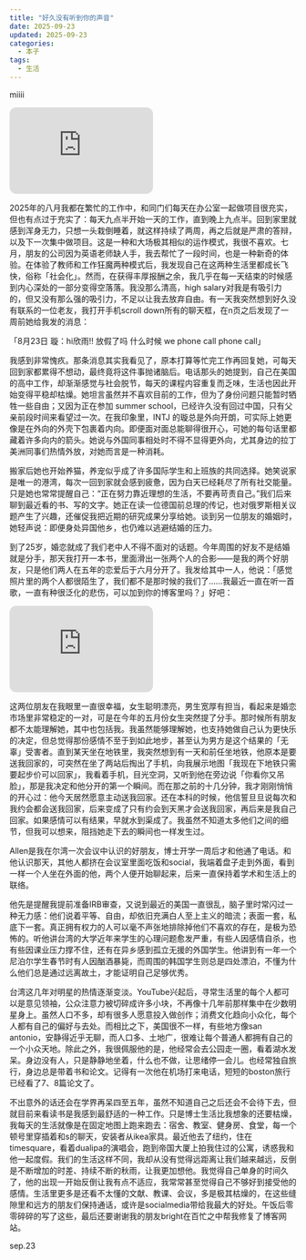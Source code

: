 ```yaml
---
title: "好久没有听到你的声音"
date: 2025-09-23 
updated: 2025-09-23 
categories:
  - 本子
tags:
  - 生活
---
```


miiii

<!-- more -->

<iframe data-testid="embed-iframe" style="border-radius:12px" src="https://open.spotify.com/embed/track/5TTyyKNJZHONhjtAiXL1nG?utm_source=generator" width="50%" height="152" frameBorder="0" allowfullscreen="" allow="autoplay; clipboard-write; encrypted-media; fullscreen; picture-in-picture" loading="lazy"></iframe>

2025年的八月我都在繁忙的工作中，和同门们每天在办公室一起做项目很充实，但也有点过于充实了：每天九点半开始一天的工作，直到晚上九点半。回到家里就感到浑身无力，只想一头栽倒睡着，就这样持续了两周，再之后就是严肃的答辩，以及下一次集中做项目。这是一种和大场极其相似的运作模式，我很不喜欢。七月，朋友的公司因为英语老师缺人手，我去帮忙了一段时间，也是一种新奇的体验。在体验了教师和工作狂魔两种模式后，我发现自己在这两种生活里都成长飞快，俗称「社会化」。然而，在获得丰厚报酬之余，我几乎在每一天结束的时候感到内心深处的一部分变得空落落。我没那么清高，high salary对我是有吸引力的，但又没有那么强的吸引力，不足以让我去放弃自由。有一天我突然想到好久没有联系的一位老友，我打开手机scroll down所有的聊天框，在n页之后发现了一周前她给我发的消息：

「8月23日 璇：hi欣雨!! 放假了吗 什么时候 we phone call phone call」

我感到非常愧疚。那条消息其实我看见了，原本打算等忙完工作再回复她，可每天回到家都累得不想动，最终竟将这件事抛诸脑后。电话那头的她提到，自己在美国的高中工作，却渐渐感觉与社会脱节，每天的课程内容重复而乏味，生活也因此开始变得平稳却枯燥。她坦言虽然并不喜欢目前的工作，但为了身份问题只能暂时牺牲一些自由；又因为正在参加 summer school，已经许久没有回过中国，只有父亲前段时间来看望过一次。在我印象里，INTJ 的璇总是外向开朗，可实际上她更像是在外向的外壳下包裹着内向。即便面对面总能聊得很开心，可她的每句话里都藏着许多向内的箭头。她说与外国同事相处时不得不显得更外向，尤其身边的拉丁美洲同事们热情外放，对她而言是一种消耗。

搬家后她也开始养猫，养宠似乎成了许多国际学生和上班族的共同选择。她笑说家是唯一的港湾，每次一回到家就会感到疲惫，因为白天已经耗尽了所有社交能量。只是她也常常提醒自己：“正在努力靠近理想的生活，不要再苛责自己。”我们后来聊到最近看的书、写的文字。她正在读一位德国前总理的传记，也对俄罗斯相关议题产生了兴趣，还催促我把近期的研究成果分享给她。谈到另一位朋友的婚姻时，她轻声说：即便身处异国他乡，也仍难以逃避结婚的压力。

到了25岁，婚恋就成了我们老中人不得不面对的话题。今年周围的好友不是结婚就是分手，那天我打开一本书，里面滑出一张两个人的合影——是我的两个好朋友，只是他们两人在五年的恋爱后于六月分开了。我发给其中一人，他说：「感觉照片里的两个人都很陌生了，我们都不是那时候的我们了……我最近一直在听一首歌，一直有种很泛化的悲伤，可以加到你的博客里吗？」好吧：

<iframe data-testid="embed-iframe" style="border-radius:12px" src="https://open.spotify.com/embed/track/73HYWlN3OO01k7sGN3PjI5?utm_source=generator" width="50%" height="152" frameBorder="0" allowfullscreen="" allow="autoplay; clipboard-write; encrypted-media; fullscreen; picture-in-picture" loading="lazy"></iframe>

这两位朋友在我眼里一直很幸福，女生聪明漂亮，男生宽厚有担当，看起来是婚恋市场里非常稳定的一对，可是在今年的五月份女生突然提了分手。那时候所有朋友都不太能理解她，其中也包括我。我虽然能够理解她，也支持她做自己认为更快乐的决定，但总觉得那份感情不至于到如此地步，甚至认为男方是这个结果的「无辜」受害者。直到某天坐在地铁里，我突然想到有一天和前任坐地铁，他原本是要送我回家的，可突然在坐了两站后掏出了手机，向我展示地图「我现在下地铁只需要起步价可以回家」，我看着手机，目光空洞，又听到他在旁边说「你看你又吊脸」，那是我决定和他分开的第一个瞬间。而在那之前的十几分钟，我才刚刚悄悄的开心过：他今天居然愿意主动送我回家。还在本科的时候，他信誓旦旦说每次和我约会都会送我回家，后来变成了只有约会到天黑才会送我回家，再后来是我自己回家。如果感情可以有结果，早就水到渠成了。我虽然不知道太多他们之间的细节，但我可以想来，阻挡她走下去的瞬间也一样发生过。

Allen是我在尔湾一次会议中认识的好朋友，博士开学一周后才和他通了电话。和他认识那天，其他人都挤在会议室里面吃饭和social，我端着盘子走到外面，看到一样一个人坐在外面的他，两个人便开始聊起来，后来一直保持着学术和生活上的联络。

他先是提醒我提前准备IRB审查，又说到最近的美国一直很乱，脑子里时常闪过一种无力感：他们说着平等、自由，却依旧充满白人至上主义的暗流；表面一套，私底下一套。真正拥有权力的人可以毫不声张地排除掉他们不喜欢的存在，是极为恐怖的。听他讲台湾的大学近年来学生的心理问题愈发严重，有些人因感情自杀，也有些因课业压力撑不住，还有在异乡感到孤立无援的外国学生。他讲到有一年一个尼泊尔学生春节时有人因酗酒暴毙，而周围的韩国学生则总是四处漂泊，不懂为什么他们总是通过远离故土，才能证明自己足够优秀。

台湾这几年对明星的热情逐渐变淡。YouTube兴起后，寻常生活里的每个人都可以是意见领袖，公众注意力被切碎成许多小块，不再像十几年前那样集中在少数明星身上。虽然人口不多，却有很多人愿意投入做创作；消费文化趋向小众化，每个人都有自己的偏好与去处。而相比之下，美国很不一样，有些地方像san antonio，安静得近乎无聊，而人口多、土地广，很难让每个普通人都拥有自己的一个小众天地。除此之外，我很佩服他的是，他经常会去公园走一圈，看着湖水发呆。身边没有人，只是静静地坐着，什么也不做，让思绪停一会儿。也经常独自旅行，身边总是带着书和论文。记得有一次他在机场打来电话，短短的boston旅行已经看了7、8篇论文了。

不出意外的话还会在学界再呆四至五年，虽然不知道自己之后还会不会待下去，但就目前来看读书是我感到最舒适的一种工作。只是博士生活比我想象的还要枯燥，我每天的生活就像是在固定地图上跑来跑去：宿舍、教室、健身房、食堂，每一个顿号里穿插着和s的聊天，安装者从ikea家具。最近他去了纽约，住在timesquare，看着dualipa的演唱会，跑到帝国大厦上拍我住过的公寓，诱惑我和他一起度假。我们的生活这样不同，我却从没有觉得远距离让我们越来越远，反倒是不断增加的时差、持续不断的秋雨，让我更加想他。我觉得自己单身的时间久了，他的出现一开始反倒让我有点不适应，我常常甚至觉得自己不够好到接受他的感情。生活里更多是还看不太懂的文献、教课、会议，多是极其枯燥的，在这些缝隙里和远方的朋友们保持通话，或许是socialmedia带给我最大的好处。午饭后零零碎碎的写了这些，最后还要谢谢我的朋友bright在百忙之中帮我修复了博客网站。

sep.23

